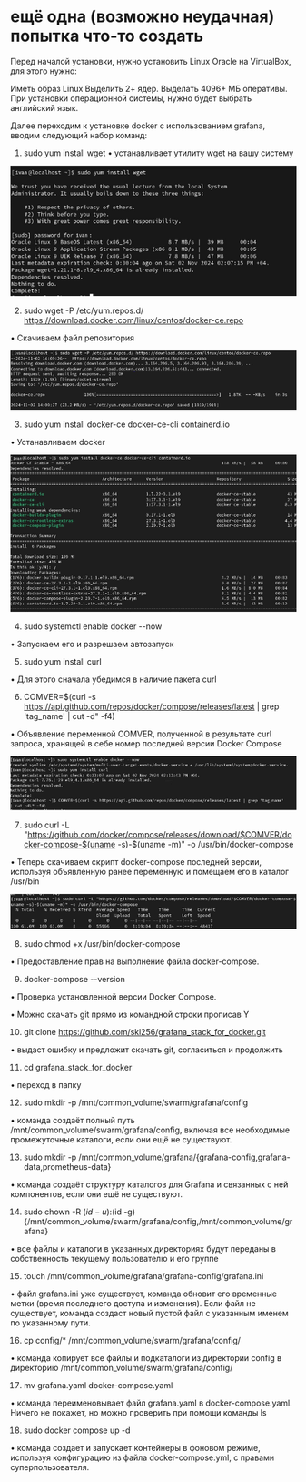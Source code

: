 # ещё одна (возможно неудачная) попытка что-то создать

Перед началой установки, нужно установить Linux Oracle на VirtualBox, для этого нужно:

Иметь образ Linux Выделить 2+ ядер. Выделать 4096+ МБ оперативы. При установки операционной системы, нужно будет выбрать английский язык.

Далее переходим к установке docker с использованием grafana, вводим следующий набор команд:
1. sudo yum install wget
• устанавливает утилиту wget на вашу систему

![2.jpg](https://github.com/hzkov/3/blob/main/Images/2.jpg)

2. sudo wget -P /etc/yum.repos.d/ https://download.docker.com/linux/centos/docker-ce.repo

• Скачиваем файл репозитория

![3.jpg](https://github.com/hzkov/3/blob/main/Images/3.jpg)

3. sudo yum install docker-ce docker-ce-cli containerd.io

• Устанавливаем docker

![6.jpg](https://github.com/hzkov/3/blob/main/Images/6.jpg)

4. sudo systemctl enable docker --now

• Запускаем его и разрешаем автозапуск

5. sudo yum install curl

• Для этого сначала убедимся в наличие пакета curl

6. COMVER=$(curl -s https://api.github.com/repos/docker/compose/releases/latest | grep 'tag_name' | cut -d\" -f4)

• Объявление переменной COMVER, полученной в результате curl запроса, хранящей в себе номер последней версии Docker Compose

![4.jpg](https://github.com/hzkov/3/blob/main/Images/4.jpg)

7. sudo curl -L "https://github.com/docker/compose/releases/download/$COMVER/docker-compose-$(uname -s)-$(uname -m)" -o /usr/bin/docker-compose

• Теперь скачиваем скрипт docker-compose последней версии, используя объявленную ранее переменную и помещаем его в каталог /usr/bin

![4.jpg](https://github.com/hzkov/3/blob/main/Images/5.jpg)

8. sudo chmod +x /usr/bin/docker-compose

• Предоставление прав на выполнение файла docker-compose.

9. docker-compose --version

• Проверка установленной версии Docker Compose.



• Можно скачать git прямо из командной строки прописав Y

10. git clone https://github.com/skl256/grafana_stack_for_docker.git

• выдаст ошибку и предложит скачать git, согласиться и продолжить

11. cd grafana_stack_for_docker

• переход в папку

12. sudo mkdir -p /mnt/common_volume/swarm/grafana/config

• команда создаёт полный путь /mnt/common_volume/swarm/grafana/config, включая все необходимые промежуточные каталоги, если они ещё не существуют.

13. sudo mkdir -p /mnt/common_volume/grafana/{grafana-config,grafana-data,prometheus-data}

• команда создаёт структуру каталогов для Grafana и связанных с ней компонентов, если они ещё не существуют.

14. sudo chown -R $(id -u):$(id -g) {/mnt/common_volume/swarm/grafana/config,/mnt/common_volume/grafana}

• все файлы и каталоги в указанных директориях будут переданы в собственность текущему пользователю и его группе

15. touch /mnt/common_volume/grafana/grafana-config/grafana.ini

• файл grafana.ini уже существует, команда обновит его временные метки (время последнего доступа и изменения). Если файл не существует, команда создаст новый пустой файл с указанным именем по указанному пути.

16. cp config/* /mnt/common_volume/swarm/grafana/config/

• команда копирует все файлы и подкаталоги из директории config в директорию /mnt/common_volume/swarm/grafana/config/

17. mv grafana.yaml docker-compose.yaml 

• команда переименовывает файл grafana.yaml в docker-compose.yaml. Ничего не покажет, но можно проверить при помощи команды ls

18. sudo docker compose up -d

• команда создает и запускает контейнеры в фоновом режиме, используя конфигурацию из файла docker-compose.yml, с правами суперпользователя.





